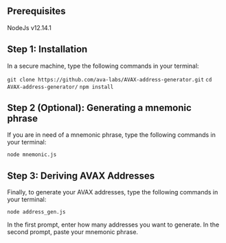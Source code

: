 

## Prerequisites

NodeJs v12.14.1

## Step 1: Installation

In a secure machine, type the following commands in your terminal:

`git clone https://github.com/ava-labs/AVAX-address-generator.git`
`cd AVAX-address-generator/`
`npm install`

## Step 2 (Optional): Generating a mnemonic phrase

If you are in need of a mnemonic phrase, type the following commands in your terminal:

`node mnemonic.js`

## Step 3: Deriving AVAX Addresses

Finally, to generate your AVAX addresses, type the following commands in your terminal:

`node address_gen.js`

In the first prompt, enter how many addresses you want to generate. In the second prompt, paste your mnemonic phrase.
